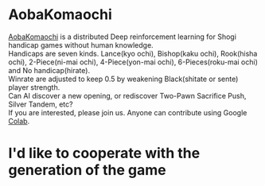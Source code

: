 # AobaKomaochi
[AobaKomaochi](http://www.yss-aya.com/komaochi/index_e.html) is a distributed Deep reinforcement learning for Shogi handicap games without human knowledge.  
Handicaps are seven kinds. Lance(kyo ochi), Bishop(kaku ochi), Rook(hisha ochi), 2-Piece(ni-mai ochi), 4-Piece(yon-mai ochi), 6-Pieces(roku-mai ochi) and No handicap(hirate).  
Winrate are adjusted to keep 0.5 by weakening Black(shitate or sente) player strength.  
Can AI discover a new opening, or rediscover Two-Pawn Sacrifice Push, Silver Tandem, etc?  
If you are interested, please join us. Anyone can contribute using Google [Colab](http://www.yss-aya.com/komaochi/colab_e.html).

# I'd like to cooperate with the generation of the game